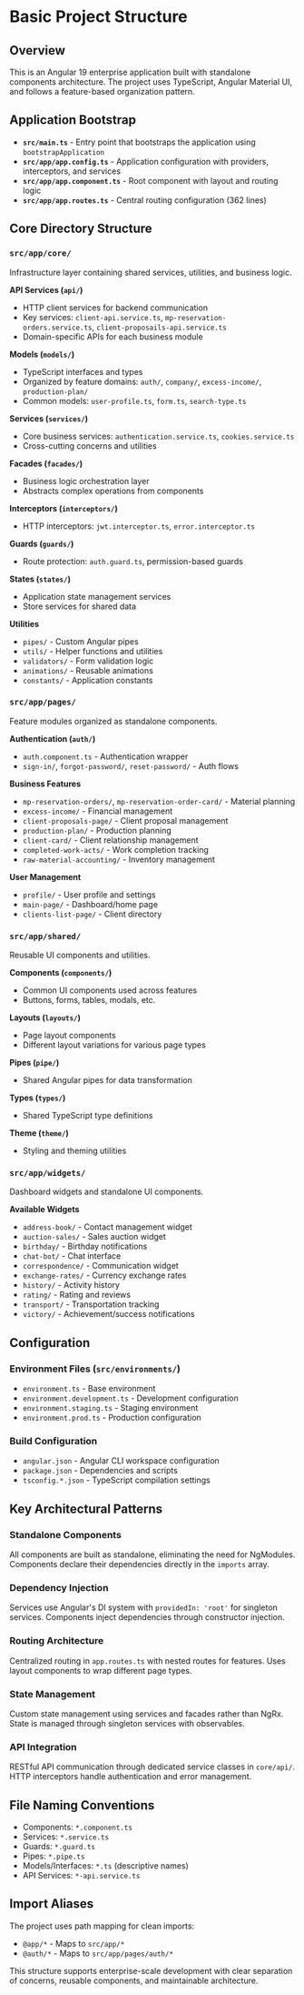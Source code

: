 # Basic Project Structure

## Overview

This is an Angular 19 enterprise application built with standalone components architecture. The project uses TypeScript, Angular Material UI, and follows a feature-based organization pattern.

## Application Bootstrap

- **`src/main.ts`** - Entry point that bootstraps the application using `bootstrapApplication`
- **`src/app/app.config.ts`** - Application configuration with providers, interceptors, and services
- **`src/app/app.component.ts`** - Root component with layout and routing logic
- **`src/app/app.routes.ts`** - Central routing configuration (362 lines)

## Core Directory Structure

### `src/app/core/`
Infrastructure layer containing shared services, utilities, and business logic.

**API Services (`api/`)**
- HTTP client services for backend communication
- Key services: `client-api.service.ts`, `mp-reservation-orders.service.ts`, `client-proposails-api.service.ts`
- Domain-specific APIs for each business module

**Models (`models/`)**
- TypeScript interfaces and types
- Organized by feature domains: `auth/`, `company/`, `excess-income/`, `production-plan/`
- Common models: `user-profile.ts`, `form.ts`, `search-type.ts`

**Services (`services/`)**
- Core business services: `authentication.service.ts`, `cookies.service.ts`
- Cross-cutting concerns and utilities

**Facades (`facades/`)**
- Business logic orchestration layer
- Abstracts complex operations from components

**Interceptors (`interceptors/`)**
- HTTP interceptors: `jwt.interceptor.ts`, `error.interceptor.ts`

**Guards (`guards/`)**
- Route protection: `auth.guard.ts`, permission-based guards

**States (`states/`)**
- Application state management services
- Store services for shared data

**Utilities**
- `pipes/` - Custom Angular pipes
- `utils/` - Helper functions and utilities
- `validators/` - Form validation logic
- `animations/` - Reusable animations
- `constants/` - Application constants

### `src/app/pages/`
Feature modules organized as standalone components.

**Authentication (`auth/`)**
- `auth.component.ts` - Authentication wrapper
- `sign-in/`, `forgot-password/`, `reset-password/` - Auth flows

**Business Features**
- `mp-reservation-orders/`, `mp-reservation-order-card/` - Material planning
- `excess-income/` - Financial management
- `client-proposals-page/` - Client proposal management
- `production-plan/` - Production planning
- `client-card/` - Client relationship management
- `completed-work-acts/` - Work completion tracking
- `raw-material-accounting/` - Inventory management

**User Management**
- `profile/` - User profile and settings
- `main-page/` - Dashboard/home page
- `clients-list-page/` - Client directory

### `src/app/shared/`
Reusable UI components and utilities.

**Components (`components/`)**
- Common UI components used across features
- Buttons, forms, tables, modals, etc.

**Layouts (`layouts/`)**
- Page layout components
- Different layout variations for various page types

**Pipes (`pipe/`)**
- Shared Angular pipes for data transformation

**Types (`types/`)**
- Shared TypeScript type definitions

**Theme (`theme/`)**
- Styling and theming utilities

### `src/app/widgets/`
Dashboard widgets and standalone UI components.

**Available Widgets**
- `address-book/` - Contact management widget
- `auction-sales/` - Sales auction widget
- `birthday/` - Birthday notifications
- `chat-bot/` - Chat interface
- `correspondence/` - Communication widget
- `exchange-rates/` - Currency exchange rates
- `history/` - Activity history
- `rating/` - Rating and reviews
- `transport/` - Transportation tracking
- `victory/` - Achievement/success notifications

## Configuration

### Environment Files (`src/environments/`)
- `environment.ts` - Base environment
- `environment.development.ts` - Development configuration
- `environment.staging.ts` - Staging environment
- `environment.prod.ts` - Production configuration

### Build Configuration
- `angular.json` - Angular CLI workspace configuration
- `package.json` - Dependencies and scripts
- `tsconfig.*.json` - TypeScript compilation settings

## Key Architectural Patterns

### Standalone Components
All components are built as standalone, eliminating the need for NgModules. Components declare their dependencies directly in the `imports` array.

### Dependency Injection
Services use Angular's DI system with `providedIn: 'root'` for singleton services. Components inject dependencies through constructor injection.

### Routing Architecture
Centralized routing in `app.routes.ts` with nested routes for features. Uses layout components to wrap different page types.

### State Management
Custom state management using services and facades rather than NgRx. State is managed through singleton services with observables.

### API Integration
RESTful API communication through dedicated service classes in `core/api/`. HTTP interceptors handle authentication and error management.

## File Naming Conventions

- Components: `*.component.ts`
- Services: `*.service.ts`
- Guards: `*.guard.ts`
- Pipes: `*.pipe.ts`
- Models/Interfaces: `*.ts` (descriptive names)
- API Services: `*-api.service.ts`

## Import Aliases

The project uses path mapping for clean imports:
- `@app/*` - Maps to `src/app/*`
- `@auth/*` - Maps to `src/app/pages/auth/*`

This structure supports enterprise-scale development with clear separation of concerns, reusable components, and maintainable architecture.
